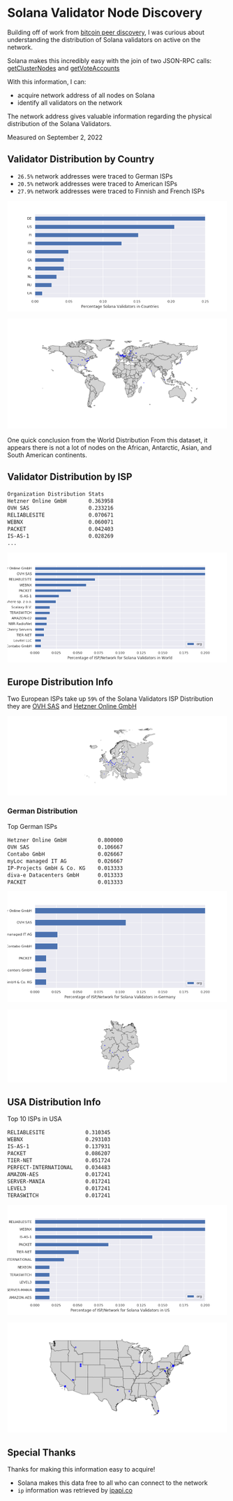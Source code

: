 # Solana Validator Node Discovery


Building off of work from [bitcoin peer discovery](https://github.com/jnaulty/bitcoin-peers-discovery), I was curious about understanding the distribution of Solana validators on active on the network.

Solana makes this incredibly easy with the join of two JSON-RPC calls: [getClusterNodes](https://docs.solana.com/developing/clients/jsonrpc-api#getclusternodes) and [getVoteAccounts](https://docs.solana.com/developing/clients/jsonrpc-api#getvoteaccounts)


With this information, I can:

* acquire network address of all nodes on Solana
* identify all validators on the network 


The network address gives valuable information regarding the physical distribution of the Solana Validators.



Measured on September 2, 2022

## Validator Distribution by Country

* `26.5%` network addresses were traced to German ISPs
* `20.5%` network addresses were traced to American ISPs
* `27.9%` network addresses were traced to Finnish and French ISPs

![solana-validators-by-country](figures/Solana-Validator-Node-Distribution.png)

![solana-validators-by-country-geo](figures/Solana-Validator-World-Distribution.png)

One quick conclusion from the World Distribution From this dataset, it appears there is not a lot of nodes on the African, Antarctic, Asian, and South American continents.

## Validator Distribution by ISP

```
Organization Distribution Stats
Hetzner Online GmbH       0.363958
OVH SAS                   0.233216
RELIABLESITE              0.070671
WEBNX                     0.060071
PACKET                    0.042403
IS-AS-1                   0.028269
...
```

![solana-validators-node-isp-distribution](figures/Solana-Validator-Node-ISP-Distribution.png)



## Europe Distribution Info

Two European ISPs take up `59%` of the Solana Validators ISP Distribution they are [OVH SAS]() and [Hetzner Online GmbH]()




![solana validators in europe](figures/solana-validators-in-europe.png)


### German Distribution

Top German ISPs

```
Hetzner Online GmbH          0.800000
OVH SAS                      0.106667
Contabo GmbH                 0.026667
myLoc managed IT AG          0.026667
IP-Projects GmbH & Co. KG    0.013333
diva-e Datacenters GmbH      0.013333
PACKET                       0.013333
```

![solana validators in Germany Bar Chart](figures/Solana-Validator-German-ISP-Distribution-bar.png)

![solana validators in Germany](figures/Solana-Validator-German-Distribution.png)

## USA Distribution Info

Top 10 ISPs in USA
```
RELIABLESITE             0.310345
WEBNX                    0.293103
IS-AS-1                  0.137931
PACKET                   0.086207
TIER-NET                 0.051724
PERFECT-INTERNATIONAL    0.034483
AMAZON-AES               0.017241
SERVER-MANIA             0.017241
LEVEL3                   0.017241
TERASWITCH               0.017241
```

![solana validators in USA bar chart](figures/Solana-Validator-USA-Distribution-barchart.png)

![solana validators in USA](figures/Solana-Validator-USA-Distribution.png)

## Special Thanks

Thanks for making this information easy to acquire!

* Solana makes this data free to all who can connect to the network
* `ip` information was retrieved by [ipapi.co](https://ipapi.co)